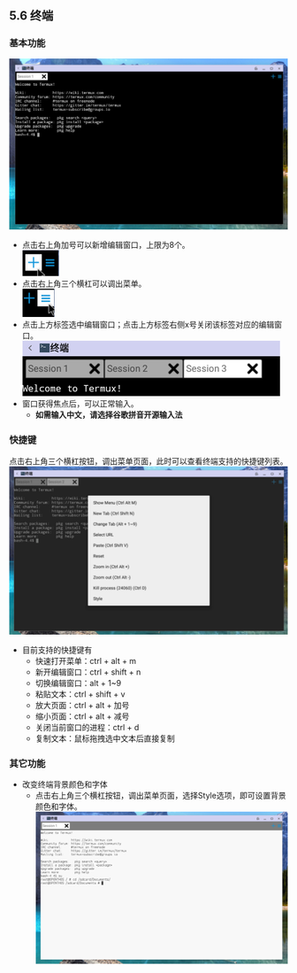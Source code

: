 ## 5.6 终端
### 基本功能
![](../_pic/5_otherSoftware/terminal_demo.png)
   - 点击右上角加号可以新增编辑窗口，上限为8个。  
      ![](../_pic/5_otherSoftware/terminal_newpage.png)
   - 点击右上角三个横杠可以调出菜单。  
      ![](../_pic/5_otherSoftware/terminal_menu.png)
   - 点击上方标签选中编辑窗口；点击上方标签右侧x号关闭该标签对应的编辑窗口。  
      ![](../_pic/5_otherSoftware/terminal_lable.png)
   - 窗口获得焦点后，可以正常输入。
      - **如需输入中文，请选择谷歌拼音开源输入法**

### 快捷键
点击右上角三个横杠按钮，调出菜单页面，此时可以查看终端支持的快捷键列表。  
![](../_pic/5_otherSoftware/terminal_menulist.png)
   - 目前支持的快捷键有
      - 快速打开菜单：ctrl + alt + m
      - 新开编辑窗口：ctrl + shift + n
      - 切换编辑窗口：alt + 1~9
      - 粘贴文本：ctrl + shift + v
      - 放大页面：ctrl + alt + 加号
      - 缩小页面：ctrl + alt + 减号
      - 关闭当前窗口的进程：ctrl + d
      - 复制文本：鼠标拖拽选中文本后直接复制
      
### 其它功能
   - 改变终端背景颜色和字体
      - 点击右上角三个横杠按钮，调出菜单页面，选择Style选项，即可设置背景颜色和字体。  
![](../_pic/5_otherSoftware/terminal_style.png)

